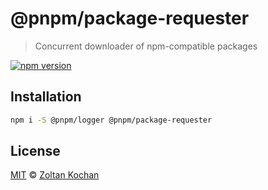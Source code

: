 # @pnpm/package-requester

> Concurrent downloader of npm-compatible packages

<!--@shields('npm')-->
[![npm version](https://img.shields.io/npm/v/@pnpm/package-requester.svg)](https://www.npmjs.com/package/@pnpm/package-requester)
<!--/@-->

## Installation

```sh
npm i -S @pnpm/logger @pnpm/package-requester
```

## License

[MIT](./LICENSE) © [Zoltan Kochan](https://www.kochan.io/)
